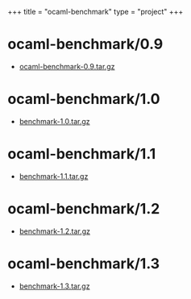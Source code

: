 +++
title = "ocaml-benchmark"
type = "project"
+++

# ocaml-benchmark/0.9
* [ocaml-benchmark-0.9.tar.gz](/ocaml-benchmark/ocaml-benchmark/0.9/ocaml-benchmark-0.9.tar.gz)

# ocaml-benchmark/1.0
* [benchmark-1.0.tar.gz](/ocaml-benchmark/ocaml-benchmark/1.0/benchmark-1.0.tar.gz)

# ocaml-benchmark/1.1
* [benchmark-1.1.tar.gz](/ocaml-benchmark/ocaml-benchmark/1.1/benchmark-1.1.tar.gz)

# ocaml-benchmark/1.2
* [benchmark-1.2.tar.gz](/ocaml-benchmark/ocaml-benchmark/1.2/benchmark-1.2.tar.gz)

# ocaml-benchmark/1.3
* [benchmark-1.3.tar.gz](/ocaml-benchmark/ocaml-benchmark/1.3/benchmark-1.3.tar.gz)